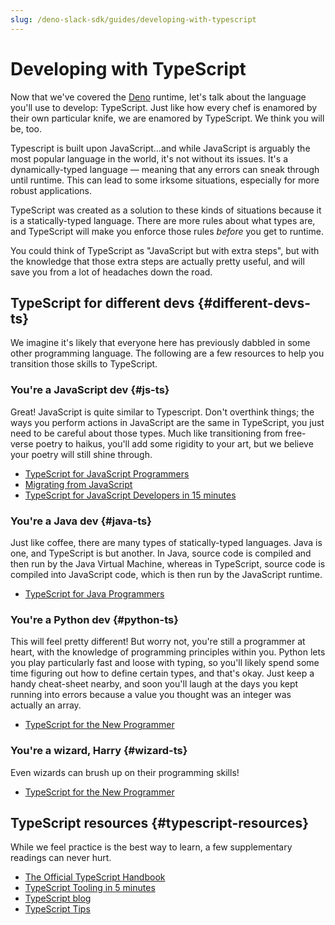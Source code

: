 ```yaml
---
slug: /deno-slack-sdk/guides/developing-with-typescript
---
```


# Developing with TypeScript

<PaidPlanBanner />

Now that we've covered the [Deno](/deno-slack-sdk/guides/installing-deno) runtime, let's talk about the language you'll use to develop: TypeScript. Just like how every chef is enamored by their own particular knife, we are enamored by TypeScript. We think you will be, too.

Typescript is built upon JavaScript...and while JavaScript is arguably the most popular language in the world, it's not without its issues. It's a dynamically-typed language &mdash; meaning that any errors can sneak through until runtime. This can lead to some irksome situations, especially for more robust applications.

TypeScript was created as a solution to these kinds of situations because it is a statically-typed language. There are more rules about what types are, and TypeScript will make you enforce those rules *before* you get to runtime.

You could think of TypeScript as "JavaScript but with extra steps", but with the knowledge that those extra steps are actually pretty useful, and will save you from a lot of headaches down the road. 

## TypeScript for different devs {#different-devs-ts}

We imagine it's likely that everyone here has previously dabbled in some other programming language. The following are a few resources to help you transition those skills to TypeScript.

### You're a JavaScript dev {#js-ts}

Great! JavaScript is quite similar to Typescript. Don't overthink things; the ways you perform actions in JavaScript are the same in TypeScript, you just need to be careful about those types. Much like transitioning from free-verse poetry to haikus, you'll add some rigidity to your art, but we believe your poetry will still shine through.

* [TypeScript for JavaScript Programmers](https://www.typescriptlang.org/docs/handbook/typescript-in-5-minutes.html)
* [Migrating from JavaScript](https://www.typescriptlang.org/docs/handbook/migrating-from-javascript.html)
* [TypeScript for JavaScript Developers in 15 minutes](https://youtu.be/JUORwadOU7s)

### You're a Java dev {#java-ts}

Just like coffee, there are many types of statically-typed languages. Java is one, and TypeScript is but another. In Java, source code is compiled and then run by the Java Virtual Machine, whereas in TypeScript, source code is compiled into JavaScript code, which is then run by the JavaScript runtime.

* [TypeScript for Java Programmers](https://www.typescriptlang.org/docs/handbook/typescript-in-5-minutes-oop.html)

### You're a Python dev {#python-ts}

This will feel pretty different! But worry not, you're still a programmer at heart, with the knowledge of programming principles within you. Python lets you play particularly fast and loose with typing, so you'll likely spend some time figuring out how to define certain types, and that's okay. Just keep a handy cheat-sheet nearby, and soon you'll laugh at the days you kept running into errors because a value you thought was an integer was actually an array.

* [TypeScript for the New Programmer](https://www.typescriptlang.org/docs/handbook/typescript-from-scratch.html)

### You're a wizard, Harry {#wizard-ts}

Even wizards can brush up on their programming skills!

* [TypeScript for the New Programmer](https://www.typescriptlang.org/docs/handbook/typescript-from-scratch.html)

## TypeScript resources {#typescript-resources}

While we feel practice is the best way to learn, a few supplementary readings can never hurt.

* [The Official TypeScript Handbook](https://www.typescriptlang.org/docs/handbook/intro.html)
* [TypeScript Tooling in 5 minutes](https://www.typescriptlang.org/docs/handbook/typescript-tooling-in-5-minutes.html)
* [TypeScript blog](https://devblogs.microsoft.com/typescript/)
* [TypeScript Tips](https://www.totaltypescript.com/tips)